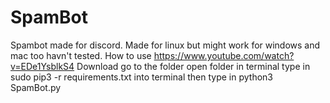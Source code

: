 # SpamBot
Spambot made for discord. Made for linux but might work for windows and mac too havn't tested.
How to use https://www.youtube.com/watch?v=EDe1YsblkS4
Download
go to the folder
open folder in terminal
type in sudo pip3 -r requirements.txt into terminal
then type in python3 SpamBot.py
